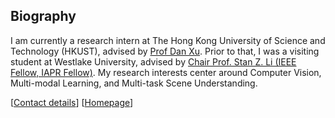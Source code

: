 ## Biography

I am currently a research intern at The Hong Kong University of Science and Technology (HKUST), advised by [Prof Dan Xu](https://scholar.google.com/citations?hl=en&user=OuSPv-AAAAAJ). Prior to that, I was a visiting student at Westlake University, advised by [Chair Prof. Stan Z. Li (IEEE Fellow, IAPR Fellow)](https://scholar.google.com/citations?hl=en&user=Y-nyLGIAAAAJ). My research interests center around Computer Vision, Multi-modal Learning, and Multi-task Scene Understanding.

[[Contact details](jackywang28@outlook.com)]
[[Homepage](https://jacky1128.github.io/)]

